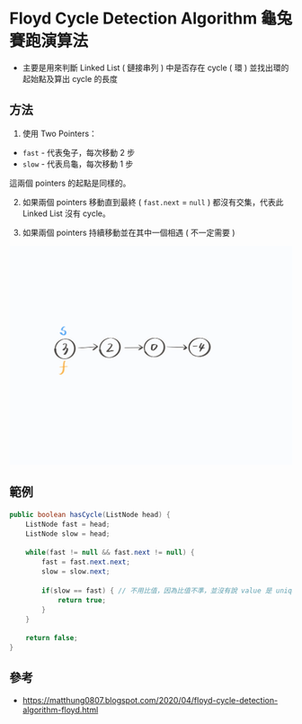 # Floyd Cycle Detection Algorithm 龜兔賽跑演算法
* 主要是用來判斷 Linked List ( 鏈接串列 ) 中是否存在 cycle ( 環 ) 並找出環的起始點及算出 cycle 的長度

## 方法
1. 使用 Two Pointers：
  * `fast` - 代表兔子，每次移動 2 步
  * `slow` - 代表烏龜，每次移動 1 步

這兩個 pointers 的起點是同樣的。

2. 如果兩個 pointers 移動直到最終 ( `fast.next` = `null` ) 都沒有交集，代表此 Linked List 沒有 cycle。

3. 如果兩個 pointers 持續移動並在其中一個相遇 ( 不一定需要 )

![](/images/Algorithm/Floyd%20Cycle%20Detection%20Algorithm.gif)

## 範例
```java
public boolean hasCycle(ListNode head) {
    ListNode fast = head;
    ListNode slow = head;
    
    while(fast != null && fast.next != null) {
        fast = fast.next.next;
        slow = slow.next;
        
        if(slow == fast) { // 不用比值，因為比值不準，並沒有說 value 是 unique
            return true;
        }
    }
    
    return false;
}
```

## 參考
* https://matthung0807.blogspot.com/2020/04/floyd-cycle-detection-algorithm-floyd.html